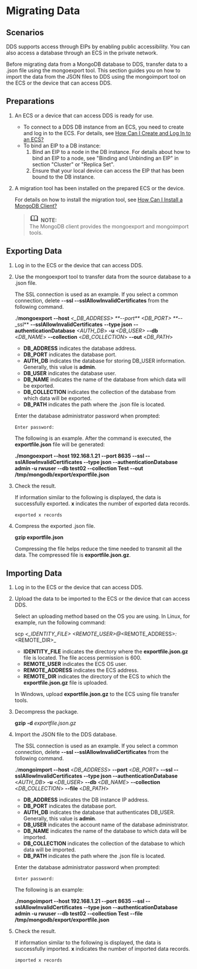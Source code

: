 # Migrating Data<a name="dds_03_0052"></a>

## **Scenarios**<a name="section25341248175518"></a>

DDS supports access through EIPs by enabling public accessibility. You can also access a database through an ECS in the private network.

Before migrating data from a  MongoDB database  to DDS, transfer data to a .json file using the mongoexport tool. This section guides you on how to import the data from the JSON files to DDS using the mongoimport tool on the ECS or the device that can access DDS.

## **Preparations**<a name="section8361919133059"></a>

1.  An ECS or a device that can access DDS is ready for use.
    -   To connect to a  DDS DB instance  from an ECS, you need to create and log in to the ECS. For details, see  [How Can I Create and Log In to an ECS?](how-can-i-create-and-log-in-to-an-ecs.md)
    -   To bind an EIP to a  DB instance:
        1.  Bind an EIP to a node in the DB instance. For details about how to bind an EIP to a node, see "Binding and Unbinding an EIP" in section "Cluster" or "Replica Set".
        2.  Ensure that your local device can access the EIP that has been bound to the DB instance.

2.  A migration tool has been installed on the prepared ECS or the device.

    For details on how to install the migration tool, see  [How Can I Install a MongoDB Client?](how-can-i-install-a-mongodb-client.md)

    >![](public_sys-resources/icon-note.gif) **NOTE:**   
    >The MongoDB client provides the mongoexport and mongoimport tools.  


## Exporting Data<a name="section990018367329"></a>

1.  Log in to the ECS or the device that can access DDS.
2.  Use the mongoexport tool to transfer data from the source database to a .json file.

    The SSL connection is used as an example. If you select a common connection, delete  **--ssl --sslAllowInvalidCertificates**  from the following command.

    ./**mongoexport** **--host** _<__DB\_ADDRESS\>_ **_--_port** _<DB\_PORT\>_ **_--_ssl** **--sslAllowInvalidCertificates** **--type json** **--authenticationDatabase** _<AUTH\_DB_\>  **-u** _<DB\_USER\>_ **--db**  <_DB\_NAME_\>  **--collection**  <_DB\_COLLECTION_\>  **--out**  <_DB\_PATH_\>

    -   **DB\_ADDRESS**  indicates the database address.
    -   **DB\_PORT**  indicates the database port.
    -   **AUTH\_DB**  indicates the database for storing DB\_USER information. Generally, this value is  **admin**.
    -   **DB\_USER**  indicates the database user.
    -   **DB\_NAME**  indicates the name of the database from which data will be exported.
    -   **DB\_COLLECTION**  indicates the collection of the database from which data will be exported.
    -   **DB\_PATH**  indicates the path where the .json file is located.

    Enter the database administrator password when prompted:

    ```
    Enter password:
    ```

    The following is an example. After the command is executed, the  **exportfile.json**  file will be generated:

    **./mongoexport --host 192.168.1.21 --port 8635 --ssl --sslAllowInvalidCertificates  --type json  --authenticationDatabase admin -u rwuser --db test02 --collection Test --out /tmp/mongodb/export/exportfile.json**

3.  Check the result.

    If information similar to the following is displayed, the data is successfully exported.  **x**  indicates the number of exported data records.

    ```
    exported x records
    ```

4.  Compress the exported .json file.

    **gzip exportfile.json**

    Compressing the file helps reduce the time needed to transmit all the data. The compressed file is  **exportfile.json.gz**.


## Importing Data<a name="section5895195683218"></a>

1.  Log in to the ECS or the device that can access DDS.
2.  Upload the data to be imported to the ECS or the device that can access DDS.

    Select an uploading method based on the OS you are using. In Linux, for example, run the following command:

    scp  _<__IDENTITY\_FILE\>_ _<REMOTE\_USER\>_@_<REMOTE\_ADDRESS\>_:_<REMOTE\_DIR\>_

    -   **IDENTITY\_FILE**  indicates the directory where the  **exportfile.json.gz**  file is located. The file access permission is 600.
    -   **REMOTE\_USER**  indicates the ECS OS user.
    -   **REMOTE\_ADDRESS**  indicates the ECS address.
    -   **REMOTE\_DIR**  indicates the directory of the ECS to which the  **exportfile.json.gz**  file is uploaded.

    In Windows, upload  **exportfile.json.gz**  to the ECS using file transfer tools.

3.  Decompress the package.

    **gzip** **-d** _exportfile.json.gz_

4.  Import the JSON file to the DDS database.

    The SSL connection is used as an example. If you select a common connection, delete  **--ssl --sslAllowInvalidCertificates**  from the following command.

    ./**mongoimport --host**  <_DB\_ADDRESS_\>  **--port**  <_DB\_PORT_\>  **--ssl --sslAllowInvalidCertificates --type json --authenticationDatabase**  <_AUTH\_DB_\>  **-u**  <_DB\_USER_\>  **--db**  <_DB\_NAME_\>  **--collection**  <_DB\_COLLECTION_\>  **--file**  <_DB\_PATH_\>

    -   **DB\_ADDRESS**  indicates the DB instance IP address.
    -   **DB\_PORT**  indicates the database port.
    -   **AUTH\_DB**  indicates the database that authenticates DB\_USER. Generally, this value is  **admin**.
    -   **DB\_USER**  indicates the account name of the database administrator.
    -   **DB\_NAME**  indicates the name of the database to which data will be imported.
    -   **DB\_COLLECTION**  indicates the collection of the database to which data will be imported.
    -   **DB\_PATH**  indicates the path where the .json file is located.

    Enter the database administrator password when prompted:

    ```
    Enter password:
    ```

    The following is an example:

    **./mongoimport --host 192.168.1.21 --port 8635 --ssl --sslAllowInvalidCertificates   --type json  --authenticationDatabase admin -u rwuser --db test02 --collection Test --file /tmp/mongodb/export/exportfile.json**

5.  Check the result.

    If information similar to the following is displayed, the data is successfully imported.  **x**  indicates the number of imported data records.

    ```
    imported x records
    ```


